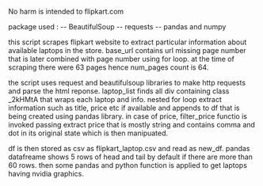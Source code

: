 No harm is intended to flipkart.com

package used :
-- BeautifulSoup
-- requests
-- pandas and numpy

this script scrapes flipkart website to extract particular information about available laptops in the store. base_url contains url missing page number that is later combined with page number using for loop. at the time of scraping there were 63 pages hence num_pages count is 64. 

the script uses request and beautifulsoup libraries to make http requests and parse the html reponse. laptop_list finds all div containing class _2kHMtA that wraps each laptop and info. nested for loop extract information such as title, price etc if available and appends to df that is being created using pandas library. in case of price, filter_price functio is invoked passing extract price that is mostly string and contains comma and dot in its original state which is then manipuated.

df is then stored as csv as flipkart_laptop.csv and read as new_df. pandas datafreame shows 5 rows of head and tail by default if there are more than 60 rows. then some pandas and python function is applied to get laptops having nvidia graphics.
